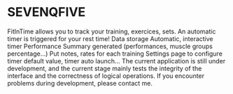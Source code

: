 # SEVENQFIVE
FitInTime allows you to track your training, exercices, sets. An automatic timer is triggered for your rest time! Data storage Automatic, interactive timer Performance Summary generated (performances, muscle groups percentage...) Put notes, rates for each training Settings page to configure timer default value, timer auto launch... The current application is still under development, and the current stage mainly tests the integrity of the interface and the correctness of logical operations. If you encounter problems during development, please contact me.
